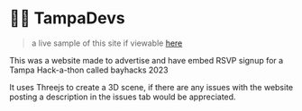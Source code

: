 # 🏴‍☠️ TampaDevs
> a live sample of this site if viewable [here](https://bayhacks.codabool.com)

This was a website made to advertise and have embed RSVP signup for a Tampa Hack-a-thon called bayhacks 2023

It uses Threejs to create a 3D scene, if there are any issues with the website posting a description in the issues tab would be appreciated.
